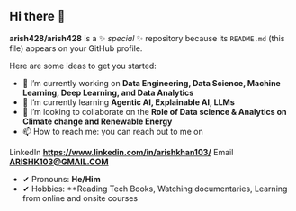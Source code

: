 ## Hi there 👋


**arish428/arish428** is a ✨ _special_ ✨ repository because its `README.md` (this file) appears on your GitHub profile.

Here are some ideas to get you started:

- 🔭 I’m currently working on **Data Engineering, Data Science, Machine Learning, Deep Learning, and Data Analytics**
- 🌱 I’m currently learning **Agentic AI, Explainable AI, LLMs**
- 👯 I’m looking to collaborate on the **Role of Data science & Analytics on Climate change and Renewable Energy**
- 📫 How to reach me: you can reach out to me on
  
LinkedIn 
**https://www.linkedin.com/in/arishkhan103/**
Email 
**ARISHK103@GMAIL.COM**

- ✔ Pronouns: **He/Him**
- ✔ Hobbies: **Reading Tech Books, Watching documentaries, Learning from online and onsite courses


